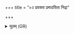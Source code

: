+++
title = "०२ प्रवक्ता प्रमादयिता निद्रा"

+++
<details><summary>मूलम् (GR)</summary>

प्रवक्ता प्रमादयिता +++(emend. Bhatt., ed. pramādaitā)+++  
निद्रा तन्द्रीस् तृतीयकः ।  
ताञ् जङ्गिडस्याग्निना +++(Bhatt. tān)+++  
सर्वान् प्रति दहामसि॥
</details>